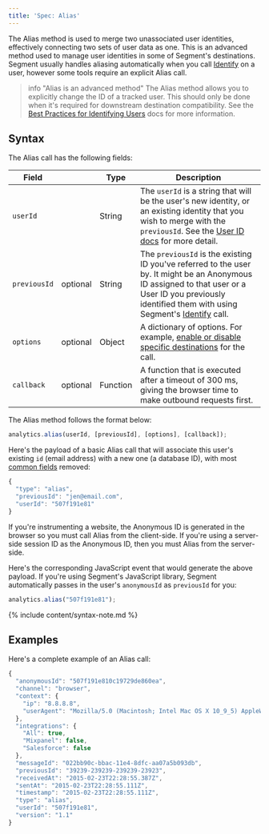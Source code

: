 ```yaml
---
title: 'Spec: Alias'
---
```


The Alias method is used to merge two unassociated user identities, effectively connecting two sets of user data as one. This is an advanced method used to manage user identities in some of Segment's destinations. Segment usually handles aliasing automatically when you call [Identify](/docs/connections/spec/identify/) on a user, however some tools require an explicit Alias call.

> info "Alias is an advanced method"
> The Alias method allows you to explicitly change the ID of a tracked user. This should only be done when it's required for downstream destination compatibility. See the [Best Practices for Identifying Users](/docs/guides/how-to-guides/best-practices-identify/) docs for more information.

<!-- Since this is Segment's most advanced method, there are sections on each docs page for destinations that use it:

- [Kissmetrics](/docs/connections/destinations/catalog/kissmetrics#alias)
- [Mixpanel](/docs/connections/destinations/catalog/mixpanel#alias)
- [Vero](/docs/connections/destinations/catalog/vero#alias)

 TODO: ask if these are the only destinations that use it/if it is REQUIRED for any destination to use this method --->

## Syntax

The Alias call has the following fields:

| Field        |          | Type     | Description                                                                                                                                     |
| ------------ | -------- | -------- | ----------------------------------------------------------------------------------------------------------------------------------------------- |
| `userId`     |          | String   | The `userId` is a string that will be the user's new identity, or an existing identity that you wish to merge with the `previousId`. See the [User ID docs](/docs/connections/spec/identify#user-id) for more detail.                                                                                            |
| `previousId` | optional | String   | The `previousId` is the existing ID you've referred to the user by. It might be an Anonymous ID assigned to that user or a User ID you previously identified them with using Segment's [Identify](/docs/connections/spec/identify/) call.                                          |
| `options`    | optional | Object   | A dictionary of options. For example, [enable or disable specific destinations](#managing-data-flow-with-the-integrations-object) for the call. |
| `callback`   | optional | Function | A function that is executed after a timeout of 300 ms, giving the browser time to make outbound requests first.                                 |

The Alias method follows the format below:

```js
analytics.alias(userId, [previousId], [options], [callback]);
```

Here's the payload of a basic Alias call that will associate this user's existing `id` (email address) with a new one (a database ID), with most [common fields](/docs/connections/spec/common/) removed:

```js
{
  "type": "alias",
  "previousId": "jen@email.com",
  "userId": "507f191e81"
}
```

If you're instrumenting a website, the Anonymous ID is generated in the browser so you must call Alias from the client-side. If you're using a server-side session ID as the Anonymous ID, then you must Alias from the server-side.

Here's the corresponding JavaScript event that would generate the above payload. If you're using Segment's JavaScript library, Segment automatically passes in the user's `anonymousId` as `previousId` for you:

```js
analytics.alias("507f191e81");
```

{% include content/syntax-note.md %}

## Examples
Here's a complete example of an Alias call:

```js
{
  "anonymousId": "507f191e810c19729de860ea",
  "channel": "browser",
  "context": {
    "ip": "8.8.8.8",
    "userAgent": "Mozilla/5.0 (Macintosh; Intel Mac OS X 10_9_5) AppleWebKit/537.36 (KHTML, like Gecko) Chrome/40.0.2214.115 Safari/537.36"
  },
  "integrations": {
    "All": true,
    "Mixpanel": false,
    "Salesforce": false
  },
  "messageId": "022bb90c-bbac-11e4-8dfc-aa07a5b093db",
  "previousId": "39239-239239-239239-23923",
  "receivedAt": "2015-02-23T22:28:55.387Z",
  "sentAt": "2015-02-23T22:28:55.111Z",
  "timestamp": "2015-02-23T22:28:55.111Z",
  "type": "alias",
  "userId": "507f191e81",
  "version": "1.1"
}
```